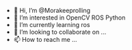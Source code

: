 - 👋 Hi, I’m @Morakeeprolling
- 👀 I’m interested in OpenCV ROS Python 
- 🌱 I’m currently learning ros
- 💞️ I’m looking to collaborate on ...
- 📫 How to reach me ...

<!---
Morakeeprolling/Morakeeprolling is a ✨ special ✨ repository because its `README.md` (this file) appears on your GitHub profile.
You can click the Preview link to take a look at your changes.
--->
